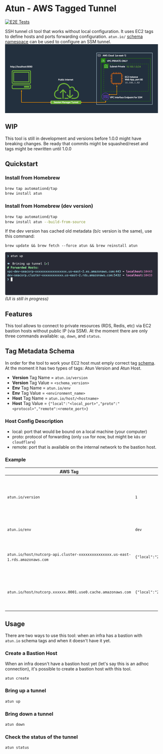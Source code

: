 # Atun - AWS Tagged Tunnel
[![E2E Tests](https://github.com/automationd/atun/actions/workflows/pr.yml/badge.svg)](https://github.com/AutomationD/atun/actions/workflows/pr.yml)

SSH tunnel cli tool that works without local configuration. It uses EC2 tags to define hosts and ports forwarding
configuration.
`atun.io/` [schema namespace](#tag-metadata-schema) can be used to configure an SSM tunnel.
![img.png](img.png)

## WIP

This tool is still in development and versions before 1.0.0 might have breaking changes.
Be ready that commits might be squashed/reset and tags might be rewritten until 1.0.0

## Quickstart

### Install from Homebrew
```bash
brew tap automationd/tap
brew install atun
```

### Install from Homebrew (dev version)
```bash
brew tap automationd/tap
brew install atun --build-from-source
```
If the dev version has cached old metadata (b/c version is the same), use this command:
```shell
brew update && brew fetch --force atun && brew reinstall atun
```

![demo.gif](demo.gif)
_(UI is still in progress)_

## Features

This tool allows to connect to private resources (RDS, Redis, etc) via EC2 bastion hosts without public IP (via SSM).
At the moment there are only three commands available: `up`, `down`, and `status`.

## Tag Metadata Schema

In order for the tool to work your EC2 host must emply correct tag [schema](schemas/schema.json).
At the moment it has two types of tags: Atun Version and Atun Host.

- **Version** Tag Name = `atun.io/version`
- **Version** Tag Value = `<schema_version>`
- **Env** Tag Name = `atun.io/env`
- **Env** Tag Value = `<environment_name>`
- **Host** Tag Name = `atun.io/host/<hostname>`
- **Host** Tag Value = `{"local":"<local_port>","proto":"<protocol>","remote":<remote_port>}`

### Host Config Description

- local: port that would be bound on a local machine (your computer)
- proto: protocol of forwarding (only `ssm` for now, but might be `k8s` or `cloudflare`)
- remote: port that is available on the internal network to the bastion host.

### Example

| AWS Tag                                                                        | Value                                           | Description                                                               |
|--------------------------------------------------------------------------------|-------------------------------------------------|---------------------------------------------------------------------------|
| `atun.io/version`                                                              | `1`                                             | Schema Version. It might change if significant changes would be intoduced |
| `atun.io/env`                                                                  | `dev`                                           | Specified environment of the bastion host                                 |
| `atun.io/host/nutcorp-api.cluster-xxxxxxxxxxxxxxx.us-east-1.rds.amazonaws.com` | `{"local":"23306","proto":"ssm","remote":3306}` | Describes host config and how to forward ports for a MySQL RDS            |
| `atun.io/host/nutcorp.xxxxxx.0001.use0.cache.amazonaws.com`                    | `{"local":"26379","proto":"ssm","remote":6379}` | Describes host config and how to forward ports for ElastiCache Redis      |

## Usage
There are two ways to use this tool: when an infra has a bastion with `atun.io` schema tags and when it doesn't have it yet.

### Create a Bastion Host
When an infra doesn't have a bastion host yet (let's say this is an adhoc connection), it's possible to create a bastion host with this tool.

```shell
atun create
```

### Bring up a tunnel
```bash
atun up
```

### Bring down a tunnel

```bash
atun down
```

### Check the status of the tunnel

```bash
atun status
```

##
